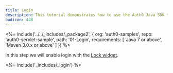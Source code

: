 ```yaml
---
title: Login
description: This tutorial demonstrates how to use the Auth0 Java SDK to add authentication and authorization to your web app
budicon: 448
---
```


<%= include('../../_includes/_package2', {
  org: 'auth0-samples',
  repo: 'auth0-servlet-sample',
  path: '01-Login',
  requirements: [
    'Java 7 or above',
    'Maven 3.0.x or above'
  ]
}) %>

In this step we will enable login with the [Lock widget](/libraries/lock).

<%= include('_includes/_login') %>
